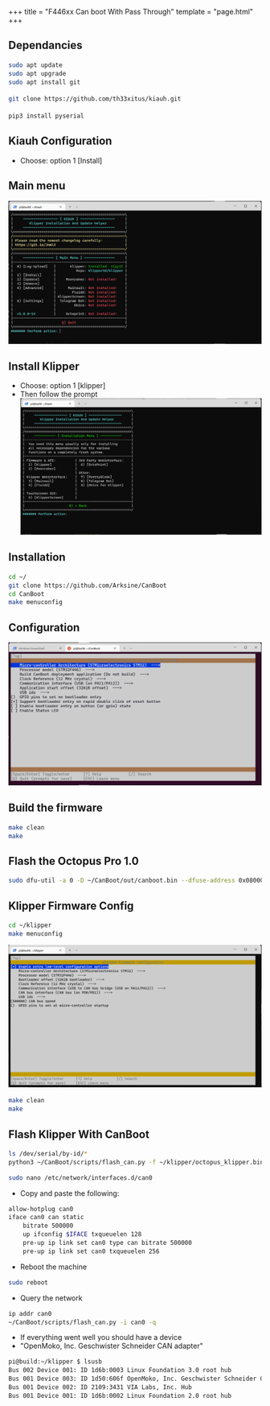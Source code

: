 +++
title = "F446xx Can boot With Pass Through"
template = "page.html"
+++

## Dependancies

```bash
sudo apt update
sudo apt upgrade
sudo apt install git

git clone https://github.com/th33xitus/kiauh.git

pip3 install pyserial
```

## Kiauh Configuration
- Choose: option 1 [Install]
## Main menu
![](img/kaiuh_main.png)
## Install Klipper 
- Choose: option 1 [klipper]
- Then follow the prompt
![](img/kaiuh_klipper_install.png)

## Installation

```bash
cd ~/
git clone https://github.com/Arksine/CanBoot
cd CanBoot
make menuconfig
```

## Configuration
![](img/canboot.png)


## Build the firmware

```bash
make clean
make
```

## Flash the Octopus Pro 1.0

```bash
sudo dfu-util -a 0 -D ~/CanBoot/out/canboot.bin --dfuse-address 0x08000000:force:mass-erase:leave -d 0483:df11
```

## Klipper Firmware Config
```bash
cd ~/klipper
make menuconfig
```
![](img/klipper_config.png)

```bash
make clean
make
```

## Flash Klipper With CanBoot
```bash
ls /dev/serial/by-id/*
python3 ~/CanBoot/scripts/flash_can.py -f ~/klipper/octopus_klipper.bin -d <serial_device>
```

```bash
sudo nano /etc/network/interfaces.d/can0
```
- Copy and paste the following:
```bash
allow-hotplug can0
iface can0 can static
    bitrate 500000
    up ifconfig $IFACE txqueuelen 128
    pre-up ip link set can0 type can bitrate 500000
    pre-up ip link set can0 txqueuelen 256
 ```
 - Reboot the machine
 ```bash
 sudo reboot
```
- Query the network
```bash
ip addr can0
~/CanBoot/scripts/flash_can.py -i can0 -q
```

- If everything went well you should have a device 
- "OpenMoko, Inc. Geschwister Schneider CAN adapter"
```bash
pi@build:~/klipper $ lsusb
Bus 002 Device 001: ID 1d6b:0003 Linux Foundation 3.0 root hub
Bus 001 Device 003: ID 1d50:606f OpenMoko, Inc. Geschwister Schneider CAN adapter
Bus 001 Device 002: ID 2109:3431 VIA Labs, Inc. Hub
Bus 001 Device 001: ID 1d6b:0002 Linux Foundation 2.0 root hub
```